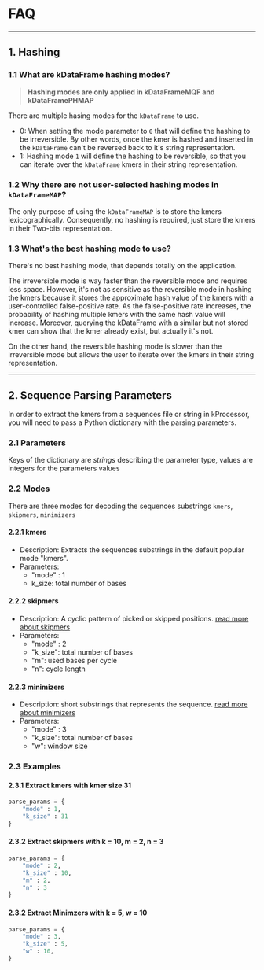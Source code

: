 # FAQ

<hr>

## **1. Hashing**

### 1.1 What are kDataFrame hashing modes?

> **Hashing modes are only applied in kDataFrameMQF and kDataFramePHMAP**

There are multiple hasing modes for the `kDataFrame` to use.
- 0: When setting the mode parameter to `0` that will define the hashing to be irreversible. By other words, once the kmer is hashed and inserted in the `kDataFrame` can't be reversed back to it's string representation.
- 1: Hashing mode `1` will define the hashing to be reversible, so that you can iterate over the `kDataFrame` kmers in their string representation. 

### 1.2 Why there are not user-selected hashing modes in `kDataFrameMAP`?

The only purpose of using the `kDataFrameMAP` is to store the kmers lexicographically. Consequently, no hashing is required, just store the kmers in their Two-bits representation.

### 1.3 What's the best hashing mode to use?

There's no best hashing mode, that depends totally on the application.

The irreversible mode is way faster than the reversible mode and requires less space. However, it's not as sensitive as the reversible mode in hashing the kmers because it stores the approximate hash value of the kmers with a user-controlled false-positive rate.
As the false-positive rate increases, the probability of hashing multiple kmers with the same hash value will increase.
Moreover, querying the kDataFrame with a similar but not stored kmer can show that the kmer already exist, but actually it's not. 

On the other hand, the reversible hashing mode is slower than the irreversible mode but allows the user to iterate over the kmers in their string representation.

---

## **2. Sequence Parsing Parameters**

In order to extract the kmers from a sequences file or string in kProcessor, you will need to pass a Python dictionary with the parsing parameters.

### 2.1 Parameters

Keys of the dictionary are *strings* describing the parameter type, values are integers for the parameters values

### 2.2 Modes

There are three modes for decoding the sequences substrings `kmers`, `skipmers`, `minimizers`

#### 2.2.1 kmers
    
- Description: Extracts the sequences substrings in the default popular mode "kmers".
- Parameters: 
    - "mode" : 1
    - k_size: total number of bases

#### 2.2.2 skipmers

- Description: A cyclic pattern of picked or skipped positions. [read more about skipmers](https://www.biorxiv.org/content/10.1101/179960v2)
- Parameters:
    - "mode" : 2
    - "k_size": total number of bases 
    - "m": used bases per cycle
    - "n": cycle length

#### 2.2.3 minimizers

- Description: short substrings that represents the sequence. [read more about minimizers](https://homolog.us/blogs/bioinfo/2017/10/25/intro-minimizer/)
- Parameters:
    - "mode" : 3
    - "k_size": total number of bases 
    - "w": window size

### 2.3 Examples

#### 2.3.1 Extract kmers with kmer size 31

```python
parse_params = {
    "mode" : 1,
    "k_size" : 31
}
```

#### 2.3.2 Extract skipmers with k = 10, m = 2, n = 3

```python
parse_params = {
    "mode" : 2,
    "k_size" : 10,
    "m" : 2,
    "n" : 3
}
```

#### 2.3.2 Extract Minimzers with k = 5, w = 10

```python
parse_params = {
    "mode" : 3,
    "k_size" : 5,
    "w" : 10,
}
```

